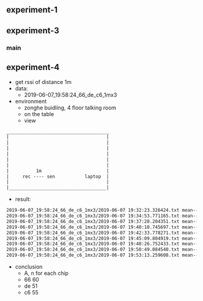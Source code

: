 ## experiment-1


## experiment-3

### main

## experiment-4
* get rssi of distance 1m
* data:
  * 2019-06-07_19:58:24_66_de_c6_1mx3
* environment
  * zonghe buidling, 4 floor talking room
  * on the table
  * view
```txt
______________________________________
|                                    |
|                                    |
|                                    |
|                                    |
|                                    |
|                                    |
|          1m                        |
|     rec ---- sen           laptop  |
|                                    |
|____________________________________|

```
* result:
```txt
2019-06-07_19:58:24_66_de_c6_1mx3/2019-06-07 19:32:23.326424.txt mean--> -60.36162687886826 mode--> -60
2019-06-07_19:58:24_66_de_c6_1mx3/2019-06-07 19:34:53.771165.txt mean--> -60.62869565217391 mode--> -61
2019-06-07_19:58:24_66_de_c6_1mx3/2019-06-07 19:37:20.204351.txt mean--> -58.29066666666667 mode--> -57
2019-06-07_19:58:24_66_de_c6_1mx3/2019-06-07 19:40:10.745697.txt mean--> -53.224381625441694 mode--> -54
2019-06-07_19:58:24_66_de_c6_1mx3/2019-06-07 19:42:33.778271.txt mean--> -51.891868512110726 mode--> -49
2019-06-07_19:58:24_66_de_c6_1mx3/2019-06-07 19:45:09.804919.txt mean--> -50.184601924759406 mode--> -48
2019-06-07_19:58:24_66_de_c6_1mx3/2019-06-07 19:48:26.752433.txt mean--> -53.18531781557744 mode--> -54
2019-06-07_19:58:24_66_de_c6_1mx3/2019-06-07 19:50:49.084540.txt mean--> -54.78793256433008 mode--> -55
2019-06-07_19:58:24_66_de_c6_1mx3/2019-06-07 19:53:13.259608.txt mean--> -55.99575551782682 mode--> -56
```
* conclusion
  * A, n for each chip
  * 66 60
  * de 51
  * c6 55
